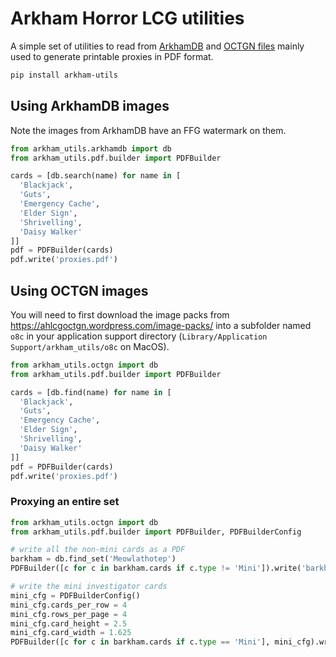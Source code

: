 # Arkham Horror LCG utilities

A simple set of utilities to read from [ArkhamDB](https://arkhamdb.com/) and [OCTGN files](https://github.com/GeckoTH/arkham-horror) mainly used to generate printable proxies in PDF format.

```sh
pip install arkham-utils
```

## Using ArkhamDB images

Note the images from ArkhamDB have an FFG watermark on them.

```py
from arkham_utils.arkhamdb import db
from arkham_utils.pdf.builder import PDFBuilder

cards = [db.search(name) for name in [
  'Blackjack',
  'Guts',
  'Emergency Cache',
  'Elder Sign',
  'Shrivelling',
  'Daisy Walker'
]]
pdf = PDFBuilder(cards)
pdf.write('proxies.pdf')
```

## Using OCTGN images

You will need to first download the image packs from <https://ahlcgoctgn.wordpress.com/image-packs/> into a subfolder named `o8c` in your application support directory (`Library/Application Support/arkham_utils/o8c` on MacOS).

```py
from arkham_utils.octgn import db
from arkham_utils.pdf.builder import PDFBuilder

cards = [db.find(name) for name in [
  'Blackjack',
  'Guts',
  'Emergency Cache',
  'Elder Sign',
  'Shrivelling',
  'Daisy Walker'
]]
pdf = PDFBuilder(cards)
pdf.write('proxies.pdf')
```

### Proxying an entire set

```py
from arkham_utils.octgn import db
from arkham_utils.pdf.builder import PDFBuilder, PDFBuilderConfig

# write all the non-mini cards as a PDF
barkham = db.find_set('Meowlathotep')
PDFBuilder([c for c in barkham.cards if c.type != 'Mini']).write('barkham.pdf')

# write the mini investigator cards
mini_cfg = PDFBuilderConfig()
mini_cfg.cards_per_row = 4
mini_cfg.rows_per_page = 4
mini_cfg.card_height = 2.5
mini_cfg.card_width = 1.625
PDFBuilder([c for c in barkham.cards if c.type == 'Mini'], mini_cfg).write('barkham_minis.pdf')
```
